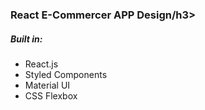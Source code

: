 <h3>React E-Commercer APP Design/h3>
<h5>Built in:</h5>
<ul>
<li>React.js</li>
<li>Styled Components</li>
<li>Material UI</li>
<li>CSS Flexbox</li>
</ul>

